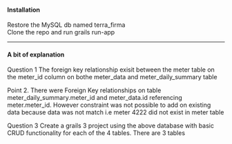<h4>Installation</h4>
Restore the MySQL db named terra_firma<br>
Clone the repo and run grails run-app
<hr>
<h4>A bit of explanation</h4>
Question 1
The foreign key relationship exisit between the meter table on the meter_id column on bothe meter_data and meter_daily_summary table

Point 2.
There were Foreign Key relationships on table meter_daily_summary.meter_id and meter_data.id referencing meter.meter_id.
However constraint was not possible to add on existing data because data was not match i.e meter 4222 did not exist in meter table

Question 3
Create a grails 3 project using the above database with basic CRUD functionality for each of the 4 tables.
There are 3 tables
